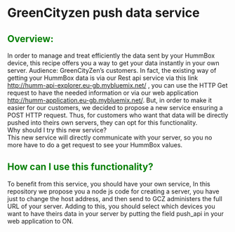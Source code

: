 # GreenCityzen push data service

## <span style="color: green"> Overview: </span>

In order to manage and treat efficiently the data sent by your HummBox device, this recipe offers you a way to get your data instantly in your own server.
Audience: GreenCityZen’s customers.
In fact, the existing way of getting your HummBox data is via our Rest api service via this link http://humm-api-explorer.eu-gb.mybluemix.net/ , you can use the HTTP Get request to have the needed information or via our web application http://humm-application.eu-gb.mybluemix.net/. 
But, in order to make it easier for our customers, we decided to propose a new service ensuring a POST HTTP request. Thus, for customers who want that data will be directly pushed into theirs own servers, they can opt for this functionality.<br/>
Why should I try this new service? <br/>
This new service will directly communicate with your server, so you no more have to do a get request to see your HummBox values. 


## <span style="color: green"> How can I use this functionality? </span>

To benefit from this service, you should have your own service,
In this repository we propose you a node js code for creating a server, you have just to change the host address, and then send to GCZ administers the full URL of your server.
Adding to this, you should select which devices you want to have theirs data in your server by putting the field push_api in your web application to ON.
